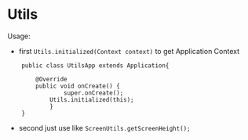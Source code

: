 Utils
=============
Usage:

+ first `Utils.initialized(Context context)` to get Application Context

```
	public class UtilsApp extends Application{

   	 	@Override
   	 	public void onCreate() {
     	   		super.onCreate();
       	 	Utils.initialized(this);
    		}	
	}
```

+ second just use like `ScreenUtils.getScreenHeight();`



